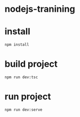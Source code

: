 # nodejs-tranining
# install 
``npm install``
# build project
``npm run dev:tsc``
# run project
``npm run dev:serve``
